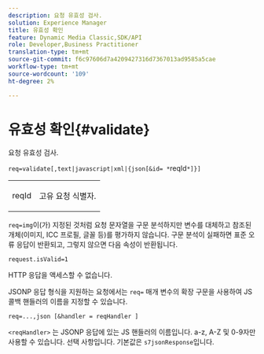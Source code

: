 ```yaml
---
description: 요청 유효성 검사.
solution: Experience Manager
title: 유효성 확인
feature: Dynamic Media Classic,SDK/API
role: Developer,Business Practitioner
translation-type: tm+mt
source-git-commit: f6c97606d7a4209427316d7367013ad9585a5cae
workflow-type: tm+mt
source-wordcount: '109'
ht-degree: 2%

---
```



# 유효성 확인{#validate}

요청 유효성 검사.

`req=validate[,text|javascript|xml|{json[&id= *`reqId`*]}]`

<table id="simpletable_F214CDA7580A46C0B5CF14CF13AA9B0A"> 
 <tr class="strow"> 
  <td class="stentry"> <p><span class="codeph"><span class="varname"> reqId</span> </span> </p> </td> 
  <td class="stentry"> <p>고유 요청 식별자. </p></td> 
 </tr> 
</table>

`req=img`이(가) 지정된 것처럼 요청 문자열을 구문 분석하지만 변수를 대체하고 참조된 개체(이미지, ICC 프로필, 글꼴 등)를 평가하지 않습니다. 구문 분석이 실패하면 표준 오류 응답이 반환되고, 그렇지 않으면 다음 속성이 반환됩니다.

`request.isValid=1`

HTTP 응답을 액세스할 수 없습니다.

JSONP 응답 형식을 지원하는 요청에서는 `req=` 매개 변수의 확장 구문을 사용하여 JS 콜백 핸들러의 이름을 지정할 수 있습니다.

`req=...,json [&handler = reqHandler ]`

`<reqHandler>` 는 JSONP 응답에 있는 JS 핸들러의 이름입니다. a-z, A-Z 및 0-9자만 사용할 수 있습니다. 선택 사항입니다. 기본값은 `s7jsonResponse`입니다.
